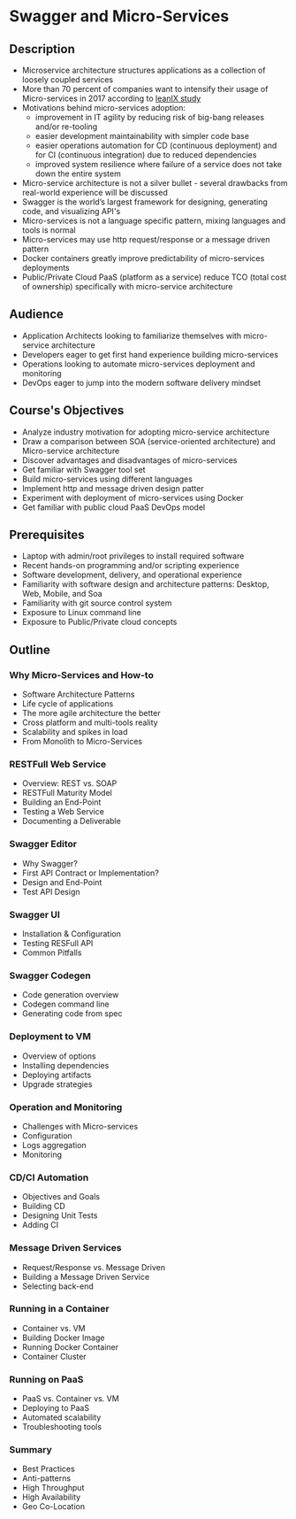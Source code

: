 # Swagger and Micro-Services #

## Description ##

* Microservice architecture structures applications as a collection of loosely coupled services
* More than 70 percent of companies want to intensify their usage of Micro-services in 2017 according to <a href="./media/leanIX_Microservices-Study.pdf" target="_blank">leanIX study</a>
* Motivations behind micro-services adoption:
  * improvement in IT agility by reducing risk of big-bang releases and/or re-tooling
  * easier development maintainability with simpler code base
  * easier operations automation for CD (continuous deployment) and for CI (continuous integration) due to reduced dependencies
  * improved system resilience where failure of a service does not take down the entire system
* Micro-service architecture is not a silver bullet - several drawbacks from real-world experience will be discussed
* Swagger is the world’s largest framework for designing, generating code, and visualizing API's 
* Micro-services is not a language specific pattern, mixing languages and tools is normal 
* Micro-services may use http request/response or a message driven pattern
* Docker containers greatly improve predictability of micro-services deployments
* Public/Private Cloud PaaS (platform as a service) reduce TCO (total cost of ownership) specifically with micro-service architecture

## Audience ##

* Application Architects looking to familiarize themselves with micro-service architecture
* Developers eager to get first hand experience building micro-services 
* Operations looking to automate micro-services deployment and monitoring
* DevOps eager to jump into the modern software delivery mindset

## Course's Objectives ##
* Analyze industry motivation for adopting micro-service architecture
* Draw a comparison between SOA (service-oriented architecture) and Micro-service architecture
* Discover advantages and disadvantages of micro-services
* Get familiar with Swagger tool set
* Build micro-services using different languages
* Implement http and message driven design patter
* Experiment with deployment of micro-services using Docker
* Get familiar with public cloud PaaS DevOps model

## Prerequisites ##
* Laptop with admin/root privileges to install required software
* Recent hands-on programming and/or scripting experience
* Software development, delivery, and operational experience 
* Familiarity with software design and architecture patterns: Desktop, Web, Mobile, and Soa
* Familiarity with git source control system
* Exposure to Linux command line
* Exposure to Public/Private cloud concepts

## Outline ##

### Why Micro-Services and How-to ###
* Software Architecture Patterns
* Life cycle of applications
* The more agile architecture the better
* Cross platform and multi-tools reality
* Scalability and spikes in load
* From Monolith to Micro-Services

### RESTFull Web Service ###
* Overview: REST vs. SOAP
* RESTFull Maturity Model
* Building an End-Point
* Testing a Web Service
* Documenting a Deliverable

### Swagger Editor ###
* Why Swagger?
* First API Contract or Implementation?
* Design and End-Point
* Test API Design

### Swagger UI ###
* Installation & Configuration
* Testing RESFull API
* Common Pitfalls

### Swagger Codegen ###
* Code generation overview
* Codegen command line
* Generating code from spec

### Deployment to VM ###
* Overview of options
* Installing dependencies
* Deploying artifacts
* Upgrade strategies

### Operation and Monitoring ###
* Challenges with Micro-services
* Configuration
* Logs aggregation
* Monitoring

### CD/CI Automation ###
* Objectives and Goals
* Building CD
* Designing Unit Tests
* Adding CI

### Message Driven Services ###
* Request/Response vs. Message Driven
* Building a Message Driven Service
* Selecting back-end

### Running in a Container ###
* Container vs. VM
* Building Docker Image
* Running Docker Container
* Container Cluster

### Running on PaaS ###
* PaaS vs. Container vs. VM
* Deploying to PaaS
* Automated scalability
* Troubleshooting tools

### Summary ###
* Best Practices
* Anti-patterns
* High Throughput
* High Availability
* Geo Co-Location